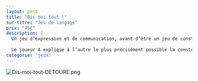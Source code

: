 ```yaml
---
layout: post
title: "Dis moi tout !"
sur-titre: "Jeu de langage"
prix: "75€"
description: |
  Un jeu d’expression et de communication, avant d’être un jeu de construction.
  
  Le joueur A explique à l’autre le plus précisément possible la construction qu’il réalise, cachée derrière le paravent. Le joueur B écoute et tente de la reproduire le plus fidèlement possible!
categorie: "jeux"
---
```

![Dis-moi-tout-DETOURE.png]({site.baseurl}/assets/img/posts/Dis-moi-tout-DETOURE.png)

